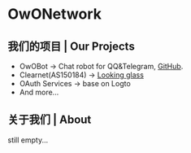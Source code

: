 # OwONetwork

## 我们的项目 | Our Projects
- OwOBot -> Chat robot for QQ&Telegram, [GitHub](https://github.com/OwONetworks/OwOBot).
- Clearnet(AS150184) -> [Looking glass](https://lg.owonet.work/)
- OAuth Services -> base on Logto
- And more...

## 关于我们 | About
still empty...
